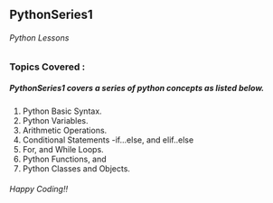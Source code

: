 ## PythonSeries1
###### Python Lessons
### Topics Covered : 
##### PythonSeries1 covers a series of python concepts as listed below.  
 1. Python Basic Syntax.
 2. Python Variables.
 3. Arithmetic Operations. 
 4. Conditional Statements -if...else, and elif..else
 5. For, and While Loops.
 6. Python Functions, and
 7. Python Classes and Objects.
 
 
 
 ###### Happy Coding!!
 
  